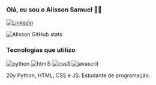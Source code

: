### Olá, eu sou o Alisson Samuel ✍🏾


[![Linkedin](https://img.shields.io/badge/LinkedIn-0077B5?style=for-the-badge&logo=linkedin&logoColor=white)](www.linkedin.com/in/alisson-samuel-994065247)

![Alisson GitHub stats](https://github-readme-stats.vercel.app/api?username=alissonn17&show_icons=true&theme=dracula)

### Tecnologias que utilizo

<div style="display: inline-block">
    <img align="center" alt="python" src="https://img.shields.io/badge/Python-14354C?style=for-the-badge&logo=python&logoColor=white">
    <img align="center" alt="html5" src="https://img.shields.io/badge/HTML5-E34F26?style=for-the-badge&logo=html5&logoColor=white">
    <img align="center" alt="css3" src="https://img.shields.io/badge/CSS3-1572B6?style=for-the-badge&logo=css3&logoColor=white">
    <img align="center" alt="javascrit" src="https://img.shields.io/badge/JavaScript-F7DF1E?style=for-the-badge&logo=javascript&logoColor=black">
</div><br>

20y Python, HTML, CSS e JS. Estudante de programação.

